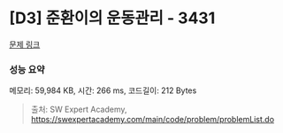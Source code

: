 # [D3] 준환이의 운동관리 - 3431 

[문제 링크](https://swexpertacademy.com/main/code/problem/problemDetail.do?contestProbId=AWE_ZXcqAAMDFAV2) 

### 성능 요약

메모리: 59,984 KB, 시간: 266 ms, 코드길이: 212 Bytes



> 출처: SW Expert Academy, https://swexpertacademy.com/main/code/problem/problemList.do